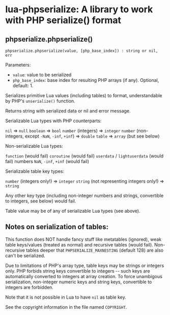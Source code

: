 lua-phpserialize: A library to work with PHP serialize() format
===============================================================

phpserialize.phpserialize()
---------------------------

`phpserialize.phpserialize(value, [php_base_index]) : string or nil, err`

Parameters:

 * `value`: value to be serialized
 * `php_base_index`: base index for resulting PHP arrays (if any).
   Optional, default: 1.

Serializes primitive Lua values (including tables) to format,
understandable by PHP's `unserialize()` function.

Returns string with serialized data or nil and error message.

Serializable Lua types with PHP counterparts:

  `nil` => `null`
  `boolean` => `bool`
  `number` (integers) => `integer`
  `number` (non-integers, except `-NaN`, `-inf`, `+inf`) => `double`
  `table` => `array` (but see below)

Non-serializable Lua types:

  `function` (would fail)
  `coroutine` (would fail)
  `userdata` / `lightuserdata` (would fail)
  numbers `NaN`, `-inf`, `+inf` (would fail)

Serializable table key types:

  `number` (integers only!) => `integer`
  `string` (not representing integers only!) => `string`

Any other key type (including non-integer numbers and
strings, convertible to integers, see below) would fail.

Table value may be of any of serializable Lua types (see above).

Notes on serialization of tables:
---------------------------------

This function does NOT handle fancy stuff like metatables (ignored),
weak table keys/values (treated as normal) and recursive tables
(would fail). Non-recursive tables deeper that `PHPSERIALIZE_MAXNESTING`
(default 128) are also can't be serialized.

Due to limitations of PHP's array type, table keys may be strings
or integers only. PHP forbids string keys convertible to integers --
such keys are automatically converted to integers at array creation.
To force unambigous serialization, non-integer numeric keys and
string keys, convertible to integers are forbidden.

Note that it is not possible in Lua to have `nil` as table key.

See the copyright information in the file named `COPYRIGHT`.

